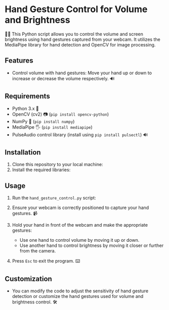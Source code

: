 
# Hand Gesture Control for Volume and Brightness

👋✨ This Python script allows you to control the volume and screen brightness using hand gestures captured from your webcam. It utilizes the MediaPipe library for hand detection and OpenCV for image processing.

## Features

- Control volume with hand gestures: Move your hand up or down to increase or decrease the volume respectively. 🔊

## Requirements

- Python 3.x 🐍
- OpenCV (cv2) 📷 (`pip install opencv-python`)
- NumPy 🧮 (`pip install numpy`)
- MediaPipe 🖐️ (`pip install mediapipe`)
- PulseAudio control library (install using `pip install pulsectl`) 🔊

## Installation

1. Clone this repository to your local machine:
2. Install the required libraries: 

## Usage

1. Run the `hand_gesture_control.py` script:
2. Ensure your webcam is correctly positioned to capture your hand gestures. 📹

3. Hold your hand in front of the webcam and make the appropriate gestures:
   - Use one hand to control volume by moving it up or down. 
   - Use another hand to control brightness by moving it closer or further from the camera.

4. Press `Esc` to exit the program. ⌨️

## Customization

- You can modify the code to adjust the sensitivity of hand gesture detection or customize the hand gestures used for volume and brightness control. 🛠️
